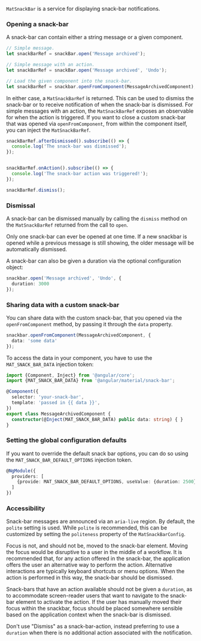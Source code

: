 `MatSnackBar` is a service for displaying snack-bar notifications.

<!-- example(snack-bar-overview) -->

### Opening a snack-bar
A snack-bar can contain either a string message or a given component.
```ts
// Simple message.
let snackBarRef = snackBar.open('Message archived');

// Simple message with an action.
let snackBarRef = snackBar.open('Message archived', 'Undo');

// Load the given component into the snack-bar.
let snackBarRef = snackbar.openFromComponent(MessageArchivedComponent);
```

In either case, a `MatSnackBarRef` is returned. This can be used to dismiss the snack-bar or to
receive notification of when the snack-bar is dismissed. For simple messages with an action, the
`MatSnackBarRef` exposes an observable for when the action is triggered.
If you want to close a custom snack-bar that was opened via `openFromComponent`, from within the
component itself, you can inject the `MatSnackBarRef`.

```ts
snackBarRef.afterDismissed().subscribe(() => {
  console.log('The snack-bar was dismissed');
});


snackBarRef.onAction().subscribe(() => {
  console.log('The snack-bar action was triggered!');
});

snackBarRef.dismiss();
```

### Dismissal
A snack-bar can be dismissed manually by calling the `dismiss` method on the `MatSnackBarRef`
returned from the call to `open`.

Only one snack-bar can ever be opened at one time. If a new snackbar is opened while a previous
message is still showing, the older message will be automatically dismissed.

A snack-bar can also be given a duration via the optional configuration object:
```ts
snackbar.open('Message archived', 'Undo', {
  duration: 3000
});
```

### Sharing data with a custom snack-bar
You can share data with the custom snack-bar, that you opened via the `openFromComponent` method,
by passing it through the `data` property.

```ts
snackbar.openFromComponent(MessageArchivedComponent, {
  data: 'some data'
});
```

To access the data in your component, you have to use the `MAT_SNACK_BAR_DATA` injection token:

```ts
import {Component, Inject} from '@angular/core';
import {MAT_SNACK_BAR_DATA} from '@angular/material/snack-bar';

@Component({
  selector: 'your-snack-bar',
  template: 'passed in {{ data }}',
})
export class MessageArchivedComponent {
  constructor(@Inject(MAT_SNACK_BAR_DATA) public data: string) { }
}
```

### Setting the global configuration defaults
If you want to override the default snack bar options, you can do so using the
`MAT_SNACK_BAR_DEFAULT_OPTIONS` injection token.

```ts
@NgModule({
  providers: [
    {provide: MAT_SNACK_BAR_DEFAULT_OPTIONS, useValue: {duration: 2500}}
  ]
})
```

### Accessibility
Snack-bar messages are announced via an `aria-live` region. By default, the `polite` setting is
used. While `polite` is recommended, this can be customized by setting the `politeness` property of
the `MatSnackBarConfig`.

Focus is not, and should not be, moved to the snack-bar element. Moving the focus would be
disruptive to a user in the middle of a workflow. It is recommended that, for any action offered
in the snack-bar, the application offers the user an alternative way to perform the action.
Alternative interactions are typically keyboard shortcuts or menu options. When the action is
performed in this way, the snack-bar should be dismissed.

Snack-bars that have an action available should not be given a `duration`, as to accommodate
screen-reader users that want to navigate to the snack-bar element to activate the action. If the
user has manually moved their focus within the snackbar, focus should be placed somewhere sensible
based on the application context when the snack-bar is dismissed.

Don't use "Dismiss" as a snack-bar-action, instead preferring to use a `duration` when there is
no additional action associated with the notification. 
